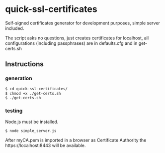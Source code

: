# quick-ssl-certificates
Self-signed certificates generator for development purposes, simple server included.

The script asks no questions, just creates certificates for localhost, all configurations (including passphrases) are in defaults.cfg and in get-certs.sh

## Instructions

### generation
```sh
$ cd quick-ssl-certificates/
$ chmod +x ./get-certs.sh
$ ./get-certs.sh
```
### testing
Node.js must be installed.
```sh
$ node simple_server.js
```
After myCA.pem is imported in a browser as Certificate Authority the https://localhost:8443 will be available.
